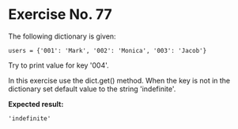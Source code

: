 # Exercise No. 77

The following dictionary is given:


    users = {'001': 'Mark', '002': 'Monica', '003': 'Jacob'}


Try to print value for key '004'.


In this exercise use the dict.get() method. When the key is not in the dictionary set default value to the string 'indefinite'.


**Expected result:**


    'indefinite'